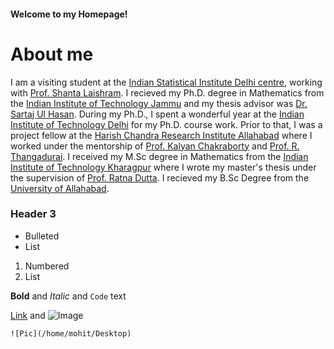 #### Welcome to my Homepage!
# About me
I am a visiting student at the [Indian Statistical Institute Delhi centre](https://www.isid.ac.in/), working with [Prof. Shanta Laishram](https://www.isid.ac.in/~shanta/about.html). I recieved my Ph.D. degree in Mathematics from the [Indian Institute of Technology Jammu](https://www.iitjammu.ac.in/) and my thesis advisor was [Dr. Sartaj Ul Hasan](https://sites.google.com/site/sartajulhasan/). During my Ph.D., I spent a wonderful year at the [Indian Institute of Technology Delhi](https://home.iitd.ac.in/) for my Ph.D. course work. Prior to that, I was a project fellow at the [Harish Chandra Research Institute Allahabad](http://www.hri.res.in/) where I worked under the mentorship of [Prof. Kalyan Chakraborty](http://www.hri.res.in/~kalyan/) and [Prof. R. Thangadurai](http://www.hri.res.in/~thanga/). I received my M.Sc degree in Mathematics from the [Indian Institute of Technology Kharagpur](http://www.iitkgp.ac.in/) where I wrote my master's thesis under the supervision of [Prof. Ratna Dutta](http://www.facweb.iitkgp.ac.in/~ratna/). I recieved my B.Sc Degree from the [University of Allahabad](https://www.allduniv.ac.in/).

### Header 3

- Bulleted
- List

1. Numbered
2. List

**Bold** and _Italic_ and `Code` text

[Link](url) and ![Image](src)
```
![Pic](/home/mohit/Desktop)
